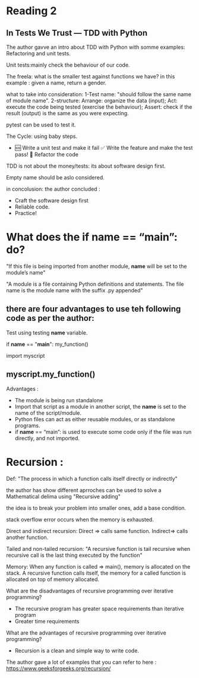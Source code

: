 # Reading 2
## In Tests We Trust — TDD with Python

The author gavve an intro about TDD with Python with somme examples: 
Refactoring and unit tests.

Unit tests:mainly check the behaviour of our code. 

The freela: 
what is the smaller test against functions we have? 
in this example : given a name, return a gender.

what to take into consideration: 
1-Test name: "should follow the same name of module name".
2-structure: 
Arrange: organize the data (input);
Act: execute the code being tested (exercise the behaviour);
Assert: check if the result (output) is the same as you were expecting.

pytest can be used to test it. 

The Cycle: using baby steps.
* 🆘 Write a unit test and make it fail 
✅ Write the feature and make the test pass! 
🔵 Refactor the code 

TDD is not about the money/tests: its about software design first.

Empty name should be aslo considered.

in concolusion: 
the author concluded :
* Craft the software design first
* Reliable code.
* Practice!


# What does the if __name__ == “__main__”: do?

 "If this file is being imported from another module, __name__ will be set to the module’s name"

"A module is a file containing Python definitions and statements. The file name is the module name with the suffix .py appended"

there are four advantages to use teh following code as per the author: 
--------------------------------------
Test using testing __name__ variable.

if __name__ == "__main__":
    my_function()
 
import myscript
 
myscript.my_function()
---------------------------------------
Advantages :
* The module is being run standalone 
* Import that script as a module in another script, the __name__ is set to the name of the script/module.
* Python files can act as either reusable modules, or as standalone programs.
* if __name__ == “main”: is used to execute some code only if the file was run directly, and not imported.
  

 # Recursion :
 Def: "The process in which a function calls itself directly or indirectly"

 the author has show different aprroches can be used to solve a Mathematical delima using "Recursive adding"

  the idea is to break your problem into smaller ones, add a base condition.

  stack overflow error occurs when the memory is exhausted.

Direct and indirect recursion:
Direct => calls same function. 
Indirect=> calls another function.

Tailed and non-tailed recursion:
"A recursive function is tail recursive when recursive call is the last thing executed by the function"

Memory: 
When any function is called => main(), memory is allocated on the stack. A recursive function calls itself, the memory for a called function is allocated on top of memory allocated.

What are the disadvantages of recursive programming over iterative programming? 
* The recursive program has greater space requirements than iterative program
* Greater time requirements

What are the advantages of recursive programming over iterative programming? 
* Recursion is a clean and simple way to write code.


The author gave a lot of examples that you can refer to here : https://www.geeksforgeeks.org/recursion/


